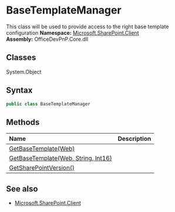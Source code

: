 # BaseTemplateManager
This class will be used to provide access to the right base template configuration
**Namespace:** [Microsoft.SharePoint.Client](Microsoft.SharePoint.Client.md)  
**Assembly:** OfficeDevPnP.Core.dll  
## Classes
System.Object  
## Syntax
```C#
public class BaseTemplateManager
```
## Methods
|**Name**|**Description**|
|:-----|:-----|
| [GetBaseTemplate(Web)](BaseTemplateManagerGetBaseTemplateWeb.md) | 
| [GetBaseTemplate(Web, String, Int16)](BaseTemplateManagerGetBaseTemplateWebStringInt16.md) | 
| [GetSharePointVersion()](BaseTemplateManagerGetSharePointVersion.md) | 
## See also
- [Microsoft.SharePoint.Client](Microsoft.SharePoint.Client.md)
